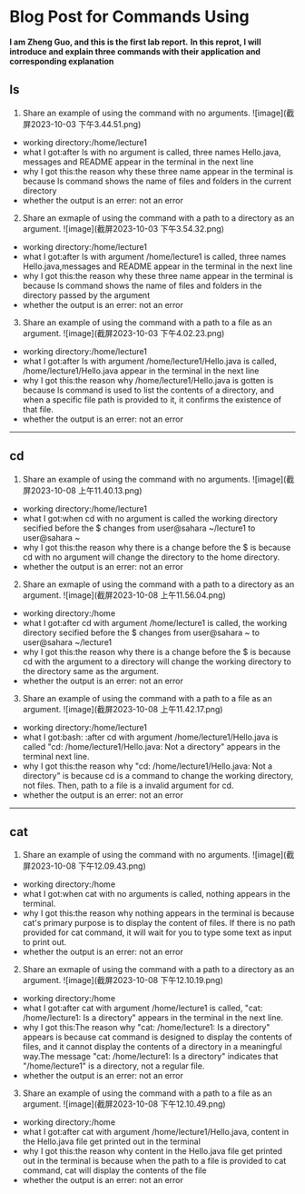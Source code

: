 # Blog Post for Commands Using 
**I am Zheng Guo, and this is the first lab report.**
**In this reprot, I will introduce and explain three commands with their application and corresponding explanation**
## ls
1. Share an example of using the command with no arguments.
![image](截屏2023-10-03 下午3.44.51.png)
* working directory:/home/lecture1
* what I got:after ls with no argument is called, three names Hello.java, messages and README appear in the terminal in the next line
* why I got this:the reason why these three name appear in the terminal is because ls command shows the name of files and folders in the current directory
* whether the output is an errer: not an error
2. Share an exmaple of using the command with a path to a directory as an argument.
![image](截屏2023-10-03 下午3.54.32.png)
* working directory:/home/lecture1
* what I got:after ls with argument /home/lecture1 is called, three names Hello.java,messages and README appear in the terminal in the next line
* why I got this:the reason why these three name appear in the terminal is because ls command shows the name of files and folders in the directory passed by the argument
* whether the output is an errer: not an error
3. Share an example of using the command with a path to a file as an argument.
![image](截屏2023-10-03 下午4.02.23.png)
* working directory:/home/lecture1
* what I got:after ls with argument /home/lecture1/Hello.java is called, /home/lecture1/Hello.java appear in the terminal in the next line
* why I got this:the reason why /home/lecture1/Hello.java is gotten is because ls command is used to list the contents of a directory, and when a specific file path is provided to it, it confirms the existence of that file.
* whether the output is an errer: not an error

---
## cd
1. Share an example of using the command with no arguments.
![image](截屏2023-10-08 上午11.40.13.png)
* working directory:/home/lecture1
* what I got:when cd with no argument is called the working directory secified before the $ changes from user@sahara ~/lecture1 to user@sahara ~
* why I got this:the reason why there is a change before the $ is because cd with no argument will change the directory to the home directory. 
* whether the output is an errer: not an error
2. Share an exmaple of using the command with a path to a directory as an argument.
![image](截屏2023-10-08 上午11.56.04.png)
* working directory:/home
* what I got:after cd with argument /home/lecture1 is called, the working directory secified before the $ changes from user@sahara ~ to  user@sahara ~/lecture1
* why I got this:the reason why there is a change before the $ is because cd with the argument to a directory will change the working directory to the directory same as the argument. 
* whether the output is an errer: not an error
3. Share an example of using the command with a path to a file as an argument.
![image](截屏2023-10-08 上午11.42.17.png)
* working directory:/home/lecture1
* what I got:bash: :after cd with argument /home/lecture1/Hello.java is called "cd: /home/lecture1/Hello.java: Not a directory" appears in the terminal next line.
* why I got this:the reason why "cd: /home/lecture1/Hello.java: Not a directory" is because cd is a command to change the working directory, not files. Then, path to a file is a invalid argument for cd.
* whether the output is an errer: not an error

---
## cat
1. Share an example of using the command with no arguments.
![image](截屏2023-10-08 下午12.09.43.png)
* working directory:/home
* what I got:when cat with no arguments is called, nothing appears in the terminal.
* why I got this:the reason why nothing appears in the terminal is because cat's primary purpose is to display the content of files. If there is no path provided for cat command, it will wait for you to type some text as input to print out. 
* whether the output is an errer: not an error
2. Share an exmaple of using the command with a path to a directory as an argument.
![image](截屏2023-10-08 下午12.10.19.png)
* working directory:/home
* what I got:after cat with argument /home/lecture1 is called, "cat: /home/lecture1: Is a directory" appears in the terminal in the next line. 
* why I got this:The reason why "cat: /home/lecture1: Is a directory" appears is because cat command is designed to display the contents of files, and it cannot display the contents of a directory in a meaningful way.The message "cat: /home/lecture1: Is a directory" indicates that "/home/lecture1" is a directory, not a regular file. 
* whether the output is an errer: not an error
3. Share an example of using the command with a path to a file as an argument.
![image](截屏2023-10-08 下午12.10.49.png)
* working directory:/home
* what I got:after cat with argument /home/lecture1/Hello.java, content in the Hello.java file get printed out in the terminal
* why I got this:the reason why content in the Hello.java file get printed out in the terminal is because when the path to a file is provided to cat command, cat will display the contents of the file
* whether the output is an errer: not an error
